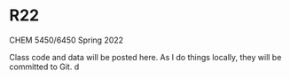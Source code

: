 # R22
CHEM 5450/6450 Spring 2022

Class code and data will be posted here. As I do things locally, they will be committed to Git. d
